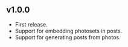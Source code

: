 v1.0.0
------

* First release.
* Support for embedding photosets in posts.
* Support for generating posts from photos.
